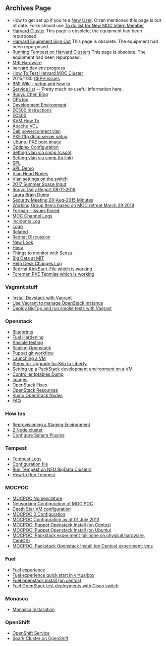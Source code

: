 ## Archives Page
 -  How to get set up if you're a [New User](archives-page/New-User.html). Orran mentioned this page is out of date. Folks should use [To do list for New MOC Intern Member](how-tos/To-do-list-for-New-MOC-Intern-and-Member.html)
 -  [Harvard Cluster](archives-page/Harvard-Cluster.html) This page is obsolete, the equipment had been repurposed.
 -  [Harvard Equipment Sign Out](archives-page/Harvard-Equipment-Sign-Out.html)  This page is obsolete. The equipment had been repurposed.
 -  [Running Tempest on Harvard Clusters](archives-page/Running-Tempest-on-Harvard-Clusters.html) This page is obsolete. The equipment had been repurposed.
 -  [MRI Hardware](archives-page/MRI-Hardware.html)<!-- -  [mri haas howto]-->
 -  [harvard dev env progress](archives-page/harvard-dev-env-progress.html)
 -  [How To Test Harvard MOC Cluster](archives-page/How-To-Test-Harvard-Moc-Cluster.html)
 -  2015/1/30 [CEPH issues](archives-page/CEPH.html)
 -  [BMI Wiki - setup and how to](archives-page/BMIInstallation.html)
 -  [Service list](archives-page/Service-list.html) -- Pretty much no useful information here.
 -  [Ruoyu Chen Blog](archives-page/Ruoyu-Daily.html)
 -  [OPs log](archives-page/OPs-log.html)
 -  [Development Environment](archives-page/Development-Environment.html)   
 -  [EC500 Instructions](archives-page/EC500-Instructions.html)
 -  [EC500](archives-page/EC500.html)
 -  [KVM How To](archives-page/KVM-How-To.html)
 -  [Apache VCL](archives-page/Apache-VCL.html)
 -  [Dell powerconnect vlan](archives-page/Dell-powerconnect-vlan.html)
 -  [PXE tftp dhcp server setup](archives-page/PXE-tftp-dhcp-server-setup.html)
 -  [Ubuntu PXE boot image](archives-page/Ubuntu-PXE-boot-image.html)
 -  [Optiplex Configuration](archives-page/Optiplex-Configuration.html)
 -  [Setting vlan via snmp (cisco)](archives-page/Setting-vlan-via-snmp-(cisco).html)
 -  [Setting vlan via snmp (tp link)](archives-page/Setting-vlan-via-snmp-(tp-link).html)
 -  [SPL](archives-page/SPL.html)
 -  [SPL Demo](archives-page/SPL-Demo.html)
 -  [Vlan Head Nodes](archives-page/Vlan-Head-Nodes.html)
 -  [Vlan settings on the switch](archives-page/Vlan-settings-on-the-switch.html)
 -  [2017 Summer Space Input](archives-page/2017-Summer-space-input.html)
 -  [Rouyu Daily Report 08-11-2016](archives-page/Ruoyu-Daily-Report-08-11-2016.html)
 -  [Laura Brain Dump](laura-brain-dump.html)
 -  [Security Meeting 28-Aug-2015 Minutes](archives-page/Security-Meeting-28-Aug-2015-Minutes.html)
 -  [Working Group Items based on MOC retreat March 29 2018](archives-page/Working-group-items-based-on-MOC-retreat-March-29-2018.html)
 -  [Forman - Issues Faced](archives-page/forman-issues-faced.html)
 -  [MOC Channel Logs](archives-page/MOC-Channel-Logs.html)
 -  [Incidents Log](archives-page/Incidents-Log.html)
 -  [Logo](archives-page/logo.html)
 -  [Related](archives-page/Related.html)
 -  [Redhat Discussion](archives-page/Redhat-discussion.html)
 -  [New Look](archives-page/newLook.html)
 -  [Hiera](archives-page/Hiera.html)
 -  [Things to monitor with Sensu](archives-page/Things-to-monitor-with-Sensu.html)
 -  [Big Data at MIT](archives-page/BigDataAtMIT-MRI.html)
 -  [Help Desk Changes Log](archives-page/Helpdesk-Changes-Log.html)
 -  [RedHat KickStart-File which is working](RedHat-KickStart-File-which-is-working.html)
 -  [Foreman PXE Tepmlae which is working](Foreman-PXE-Template-which-is-workiing.html)

### Vagrant stuff
 -  [Install Devstack with Vagrant](archives-page/Install-Devstack-with-Vagrant.html)
 -  [Use Vagrant to manage OpenStack Instance](archives-page/Use-Vagrant-to-manage-OpenStack-Instance.html)
 -  [Deploy BigTop and run smoke tests with Vagrant](archives-page/Deploy-Bigtop-and-run-smoke-tests-with-Vagrant.html)

### Openstack
 -  [Blueprints](archives-page/Blueprints.html)
 -  [Fuel Hardening](archives-page/Fuel-Hardening.html)
 -  [Ansible testing](archives-page/Ansible-testing.html)
 -  [Scaling Openstack](archives-page/Scaling-Openstack.html)
 -  [Puppet git workflow](archives-page/Puppet-git-workflow.html)
 -  [Launching a VM](archives-page/Launching-a-VM-DEPRECATED.html)
 -  [Steps for Upgrade for Kilo to Liberty](archives-page/Steps-for-upgrade-from-Kilo-to-Liberty.html)
 -  [Setting up a PackStack development environment on a VM](archives-page/Setting-up-a-PackStack-development-environment-on-a-VM.html)
 -  [Controller Iptables Dump](archives-page/controller-iptables-dump.html)
 -  [Images](archives-page/Images.html)
 -  [OpenStack Fixes](archives-page/Openstack-fixes.html)
 -  [OpenStack Resources](archives-page/OpenStack-resources.html)
 -  [Kumo OpenStack Nodes](archives-page/Kumo-OpenStack-notes.html)
 -  [FAQ](archives-page/FAQ.html)

### How tos
 -  [Reprovisioning a Staging Environment](archives-page/Reprovisioning-a-Staging-Environment.html)
 -  [2 Node cluster](archives-page/2-Node-cluster.html)
 -  [Configure Sahara Plugins](archives-page/Configure-the-plug-ins.html)

### Tempest
 -  [Tempest Logs](archives-page/Tempest-Logs.html)
 -  [Configuration file](archives-page/Configuration-file.html)
 -  [Run Tempest on NEU BigData Clusters](archives-page/Run-Tempest-on-NEU-BigData-Clusters.html)
 -  [How to Run Tempest](archives-page/How-to-Run-Tempest.html)

### MOCPOC
 -  [MOCPOC Nomenclature](archives-page/MOCPOC-Nomenclature.html)
 -  [Networking Configuration of MOC POC](archives-page/Networking-Configuration-of-MOC-POC.html)
 -  [Death Star VM configuration](archives-page/Death-Star-VM-configuration.html)
 -  [MOCPOC 0 Configuration](archives-page/MOCPOC-0-Configuration.html)
 -  [MOCPOC Configuration as of 01 July 2013](archives-page/MOCPOC-Configuration-as-of-01-July-2013.html)
 -  [MOCPOC: Puppet Openstack Install (on Centos)](archives-page/MOCPOC-Puppet-Openstack-Install-(on-Centos).html)
 -  [MOCPOC: Puppet Openstack Install (on Ubuntu)](archives-page/MOCPOC-Puppet-Openstack-Install-(on-Ubuntu).html)
 -  [MOCPOC: Packstack experiment (allinone on physical hardware, CentOS)](archives-page/MOCPOC-Packstack-experiment-(allinone-on-physical-hardware,-CentOS).html)
 -  [MOCPOC: Packstack Openstack Install (on Centos) experiment: vms](archives-page/MOCPOC-Packstack-Openstack-Install-(on-Centos)-experiment-vms.html)

### Fuel
 -  [Fuel experience](archives-page/Fuel-Experience.html)
 -  [Fuel experience quick start in virtualbox](archives-page/Fuel-experience-quick-start-in-virtualbox.html)
 -  [Fuel openstack install (on centos)](archives-page/Fuel-openstack-install-(on-centos).html)
 -  [Fuel OpenStack test deployments with Cisco switch](archives-page/Fuel-OpenStack-test-deployments-with-Cisco-switch.html)

### Monasca
 -  [Monasca Installation](archives-page/Monasca-Installation.html)

### OpenShift
 -  [OpenShift Service](archives-page/OpenShift-Service.html)
 -  [Spark Cluster on OpenShift](archives-page/Spark-Cluster-On-Openshift.html)
